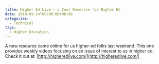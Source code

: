 ```yaml
---
title: Higher Ed Live – a Cool Resource for Higher Ed
date: 2010-09-14T00:00:00+00:00
categories:
  - Technical
tags:
  - Higher Education
---
```


A new resource came online for us higher-ed folks last weekend. This one provides weekly videos focusing on an issue of interest to us in higher ed. Check it out at: [http://higheredlive.com/](http://higheredlive.com/)